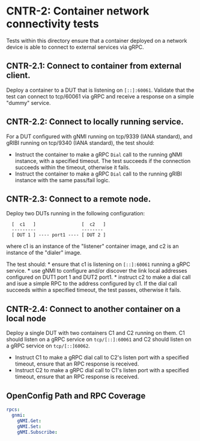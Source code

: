 # CNTR-2: Container network connectivity tests

Tests within this directory ensure that a container deployed on a network
device is able to connect to external services via gRPC.

## CNTR-2.1: Connect to container from external client.

Deploy a container to a DUT that is listening on `[::]:60061`. Validate that the
test can connect to tcp/60061 via gRPC and receive a response on a simple
"dummy" service.

## CNTR-2.2: Connect to locally running service.

For a DUT configured with gNMI running on tcp/9339 (IANA standard), and gRIBI
running on tcp/9340 (IANA standard), the test should:

*   Instruct the container to make a gRPC `Dial` call to the running gNMI
    instance, with a specified timeout. The test succeeds if the connection
    succeeds within the timeout, otherwise it fails.
*   Instruct the container to make a gRPC `Dial` call to the running gRIBI
    instance with the same pass/fail logic.

## CNTR-2.3: Connect to a remote node.

Deploy two DUTs running in the following configuration:

```
  [  c1   ]                 [  c2   ]
  ---------                 --------
  [ DUT 1 ] ---- port1 ---- [ DUT 2 ]
```

where c1 is an instance of the "listener" container image, and c2 is an instance
of the "dialer" image.

The test should: * ensure that c1 is listening on `[::]:60061` running a gRPC
service. * use gNMI to configure and/or discover the link local addresses
configured on DUT1 port 1 and DUT2 port1. * instruct c2 to make a dial call and
isue a simple RPC to the address configured by c1. If the dial call succeeds
within a specified timeout, the test passes, otherwise it fails.

## CNTR-2.4: Connect to another container on a local node

Deploy a single DUT with two containers C1 and C2 running on them. C1 should
listen on a gRPC service on `tcp/[::]:60061` and C2 should listen on a gRPC
service on `tcp/[::]60062`.

*   Instruct C1 to make a gRPC dial call to C2's listen port with a specified
    timeout, ensure that an RPC response is received.
*   Instruct C2 to make a gRPC dial call to C1's listen port with a specified
    timeout, ensure that an RPC response is received.

## OpenConfig Path and RPC Coverage
```yaml
rpcs:
  gnmi:
    gNMI.Get:
    gNMI.Set:
    gNMI.Subscribe:
```
